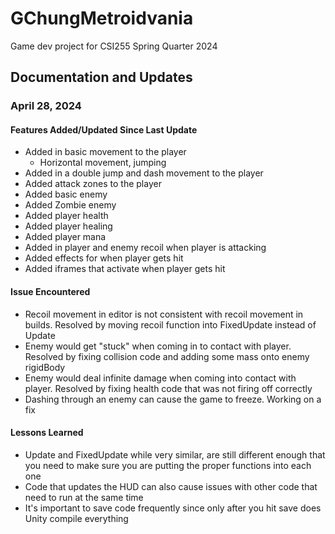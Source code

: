 # GChungMetroidvania
 Game dev project for CSI255 Spring Quarter 2024

## Documentation and Updates

### April 28, 2024
#### Features Added/Updated Since Last Update
- Added in basic movement to the player
    - Horizontal movement, jumping
- Added in a double jump and dash movement to the player
- Added attack zones to the player
- Added basic enemy
- Added Zombie enemy
- Added player health
- Added player healing
- Added player mana
- Added in player and enemy recoil when player is attacking
- Added effects for when player gets hit
- Added iframes that activate when player gets hit

#### Issue Encountered
- Recoil movement in editor is not consistent with recoil movement in builds. Resolved by moving recoil function into FixedUpdate instead of Update
- Enemy would get "stuck" when coming in to contact with player. Resolved by fixing collision code and adding some mass onto enemy rigidBody
- Enemy would deal infinite damage when coming into contact with player. Resolved by fixing health code that was not firing off correctly
- Dashing through an enemy can cause the game to freeze. Working on a fix

#### Lessons Learned
- Update and FixedUpdate while very similar, are still different enough that you need to make sure you are putting the proper functions into each one
- Code that updates the HUD can also cause issues with other code that need to run at the same time
- It's important to save code frequently since only after you hit save does Unity compile everything